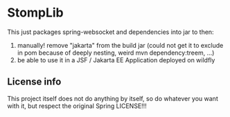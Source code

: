 # StompLib
This just packages spring-websocket and dependencies into jar to then:
1) manually! remove "jakarta" from the build jar (could not get it to exclude in pom because of deeply nesting, weird mvn dependency:treem, ...)
2) be able to use it in a JSF / Jakarta EE Application deployed on wildfly

## License info
This project itself does not do anything by itself, so do whatever you want with it, but respect the original Spring LICENSE!!!
